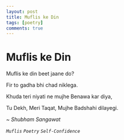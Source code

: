 ```yaml
---
layout: post
title: Muflis ke Din
tags: [poetry]
comments: true
---
```


# Muflis ke Din

Muflis ke din beet jaane do?

Fir to gadha bhi chad niklega.

Khuda teri niyati ne mujhe Benawa kar diya,

Tu Dekh, Meri Taqat, Mujhe Badshahi dilayegi.

*~ Shubham Sangawat*

*`Muflis`* *`Poetry`* *`Self-Confidence`*